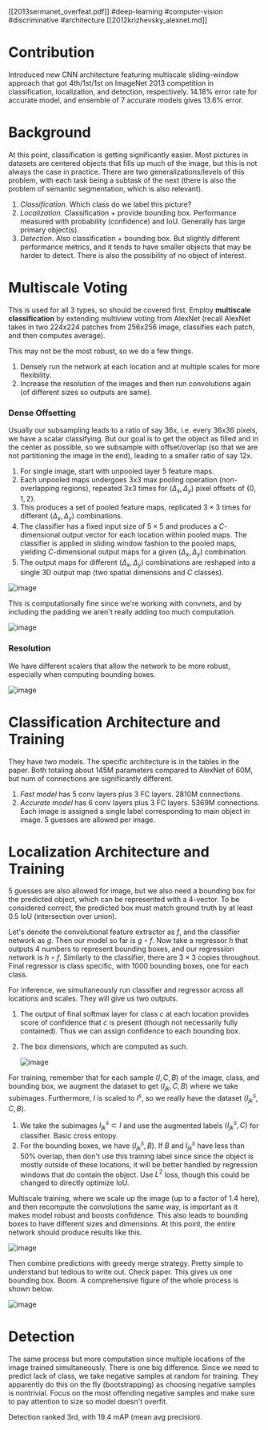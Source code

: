 [[2013sermanet_overfeat.pdf]] 
#deep-learning #computer-vision #discriminative
#architecture
[[2012krizhevsky_alexnet.md]]

# Contribution

   Introduced new CNN architecture featuring multiscale sliding-window approach that got 4th/1st/1st on ImageNet 2013 competition in classification, localization, and detection, respectively. 14.18% error rate for accurate model, and ensemble of 7 accurate models gives 13.6% error. 

# Background 

   At this point, classification is getting significantly easier. Most pictures in datasets are centered objects that fills up much of the image, but this is not always the case in practice. There are two generalizations/levels of this problem, with each task being a subtask of the next (there is also the problem of semantic segmentation, which is also relevant). 

   1. *Classification*. Which class do we label this picture? 
   2. *Localization*. Classification + provide bounding box. Performance measured with probability (confidence) and IoU. Generally has large primary object(s). 
   3. *Detection*. Also classification + bounding box. But slightly different performance metrics, and it tends to have smaller objects that may be harder to detect. There is also the possibility of no object of interest. 

# Multiscale Voting 

   This is used for all 3 types, so should be covered first. Employ **multiscale classification** by extending multiview voting from AlexNet (recall AlexNet takes in two 224x224 patches from 256x256 image, classifies each patch, and then computes average). 

   This may not be the most robust, so we do a few things. 
   1. Densely run the network at each location and at multiple scales for more flexibility. 
   2. Increase the resolution of the images and then run convolutions again (of different sizes so outputs are same). 

### Dense Offsetting

   Usually our subsampling leads to a ratio of say 36x, i.e. every 36x36 pixels, we have a scalar classifying. But our goal is to get the object as filled and in the center as possible, so we subsample with offset/overlap (so that we are not partitioning the image in the end), leading to a smaller ratio of say 12x. 
   1. For single image, start with unpooled layer 5 feature maps. 
   2. Each unpooled maps undergoes 3x3 max pooling operation (non-overlapping regions), repeated 3x3 times for $(\Delta_x, \Delta_y)$ pixel offsets of $\{0, 1, 2\}$. 
   3. This produces a set of pooled feature maps, replicated $3 \times 3$ times for different $(\Delta_x, \Delta_y)$ combinations. 
   4. The classifier has a fixed input size of $5 \times 5$ and produces a $C$-dimensional output vector for each location within pooled maps. The classifier is applied in sliding window fashion to the pooled maps, yielding $C$-dimensional output maps for a given $(\Delta_x, \Delta_y)$ combination. 
   5. The output maps for different $(\Delta_x, \Delta_y)$ combinations are reshaped into a single 3D output map (two spatial dimensions and $C$ classes). 

   ![image](img/overfeat_arch.png)

   This is computationally fine since we're working with convnets, and by including the padding we aren't really adding too much computation. 

   ![image](img/overfeat_conv_fine.png)

### Resolution 

   We have different scalers that allow the network to be more robust, especially when computing bounding boxes. 

   ![image](img/overfeat_scale.png)


# Classification Architecture and Training 

   They have two models. The specific architecture is in the tables in the paper. Both totaling about 145M parameters compared to AlexNet of 60M, but num of connections are significantly different.  
   1. *Fast model* has 5 conv layers plus 3 FC layers. 2810M connections. 
   2. *Accurate model* has 6 conv layers plus 3 FC layers. 5369M connections. 
   Each image is assigned a single label corresponding to main object in image. 5 guesses are allowed per image. 


# Localization Architecture and Training 

   5 guesses are also allowed for image, but we also need a bounding box for the predicted object, which can be represented with a 4-vector. To be considered correct, the predicted box must match ground truth by at least 0.5 IoU (intersection over union). 

   Let's denote the convolutional feature extractor as $f$, and the classifier network as $g$. Then our model so far is $g \circ f$. Now take a regressor $h$ that outputs 4 numbers to represent bounding boxes, and our regression network is $h \circ f$. Similarly to the classifier, there are $3 \times 3$ copies throughout. Final regressor is class specific, with 1000 bounding boxes, one for each class. 

   For inference, we simultaneously run classifier and regressor across all locations and scales. They will give us two outputs. 
   1. The output of final softmax layer for class $c$ at each location provides score of confidence that $c$ is present (though not necessarily fully contained). Thus we can assign confidence to each bounding box. 
   2. The box dimensions, which are computed as such. 

      ![image](img/overfeat_fig8.png)

   For training, remember that for each sample $(I, C, B)$ of the image, class, and bounding box, we augment the dataset to get $(I_{jk}, C, B)$ where we take subimages. Furthermore, $I$ is scaled to $I^s$, so we really have the dataset $(I_{jk}^s, C, B)$. 

   1. We take the subimages $I_{jk}^s \subset I$ and use the augmented labels $(I_{jk}^s, C)$ for classifier. Basic cross entopy. 
   2. For the bounding boxes, we have $(I_{jk}^s, B)$. If $B$ and $I_{jk}^s$ have less than 50% overlap, then don't use this training label since since the object is mostly outside of these locations, it will be better handled by regression windows that do contain the object. Use $L^2$ loss, though this could be changed to directly optimize IoU. 

   Multiscale training, where we scale up the image (up to a factor of 1.4 here), and then recompute the convolutions the same way, is important as it makes model robust and boosts confidence. This also leads to bounding boxes to have different sizes and dimensions. At this point, the entire network should produce results like this. 

   ![image](img/overfeat_bboxes.png)

   Then combine predictions with greedy merge strategy. Pretty simple to understand but tedious to write out. Check paper. This gives us one bounding box. Boom. A comprehensive figure of the whole process is shown below. 

   ![image](img/overfeat_comprehensive.png) 


# Detection

   The same process but more computation since multiple locations of the image trained simultaneously. There is one big difference. Since we need to predict lack of class, we take negative samples at random for training. They apparently do this on the fly (bootstrapping) as choosing negative samples is nontrivial. Focus on the most offending negative samples and make sure to pay attention to size so model doesn't overfit. 

   Detection ranked 3rd, with 19.4 mAP (mean avg precision). 
